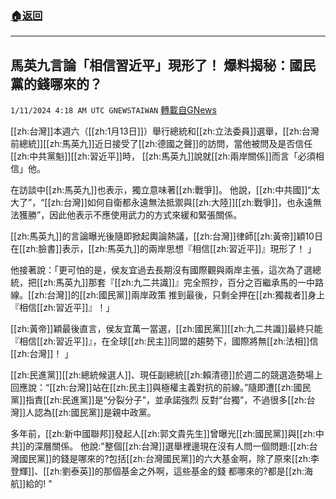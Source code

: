 ###  [:house:返回](README.md)
---


## 馬英九言論「相信習近平」現形了！ 爆料揭秘：國民黨的錢哪來的？
`1/11/2024 4:18 AM UTC GNEWSTAIWAN` [轉載自GNews](https://gnews.org/articles/2207248)



[[zh:台灣]]本週六（[[zh:1月13日]]）舉行總統和[[zh:立法委員]]選舉，[[zh:台灣前總統]][[zh:馬英九]]近日接受了[[zh:德國之聲]]的訪問，當他被問及是否信任[[zh:中共黨魁]][[zh:習近平]]時， [[zh:馬英九]]說就[[zh:兩岸關係]]而言「必須相信」他。

  

在訪談中[[zh:馬英九]]也表示，獨立意味著[[zh:戰爭]]。 他說，[[zh:中共國]]“太大了”，“[[zh:台灣]]如何自衛都永遠無法抵禦與[[zh:大陸]][[zh:戰爭]]，也永遠無法獲勝”，因此他表示不應使用武力的方式來緩和緊張關係。

  

[[zh:馬英九]]的言論曝光後隨即掀起輿論熱議，[[zh:台灣]]律師[[zh:黃帝]]穎10日在[[zh:臉書]]表示，[[zh:馬英九]]的兩岸思想『相信[[zh:習近平]]』現形了！ 」

  

他接著說：「更可怕的是，侯友宜過去長期沒有國際觀與兩岸主張，這次為了選總統，把[[zh:馬英九]]那套『[[zh:九二共識]]』完全照抄，百分之百繼承馬的一中路線。[[zh:台灣]]的[[zh:國民黨]]兩岸政策 推到最後，只剩全押在[[zh:獨裁者]]身上『相信[[zh:習近平]]』！」

  

[[zh:黃帝]]穎最後直言，侯友宜萬一當選，[[zh:國民黨]][[zh:九二共識]]最終只能『相信[[zh:習近平]]』，在全球[[zh:民主]]同盟的趨勢下，國際將無[[zh:法相]]信[[zh:台灣]]！ 」

  

[[zh:民進黨]][[zh:總統候選人]]、現任副總統[[zh:賴清德]]於週二的競選造勢場上回應說：“[[zh:台灣]]站在[[zh:民主]]與極權主義對抗的前線。”隨即遭[[zh:國民黨]]指責[[zh:民進黨]]是“分裂分子”，並承諾強烈 反對“台獨”，不過很多[[zh:台灣]]人認為[[zh:國民黨]]是親中政黨。

  
  

多年前，[[zh:新中國聯邦]]發起人[[zh:郭文貴先生]]曾曝光[[zh:國民黨]]與[[zh:中共]]的深層關係。 他說:"整個[[zh:台灣]]選舉裡邊現在沒有人問一個問題:[[zh:台灣國民黨]]的錢是哪來的?包括[[zh:台灣國民黨]]的六大基金啊，除了原來[[zh:李登輝]]、[[zh:劉泰英]]的那個基金之外啊，這些基金的錢 都哪來的?都是[[zh:海航]]給的! "


